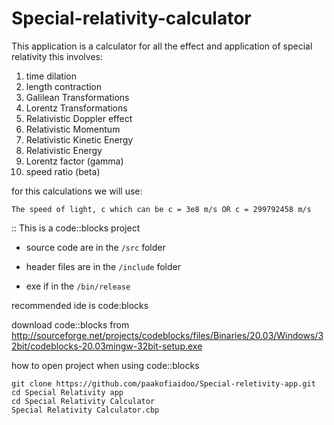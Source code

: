 # Special-relativity-calculator

This application is a calculator for all the effect and application of special relativity
this involves:

1. time dilation
2. length contraction
3. Galilean Transformations
4. Lorentz Transformations
5. Relativistic Doppler effect
6. Relativistic Momentum
7. Relativistic Kinetic Energy
8. Relativistic Energy
9. Lorentz factor (gamma)
10. speed ratio (beta)

for this calculations we will use:

    The speed of light, c which can be c = 3e8 m/s OR c = 299792458 m/s

:: This is a code::blocks project

- source code are in the `/src` folder

- header files are in the `/include` folder

- exe if in the `/bin/release`

recommended ide is code:blocks

download code::blocks from
<http://sourceforge.net/projects/codeblocks/files/Binaries/20.03/Windows/32bit/codeblocks-20.03mingw-32bit-setup.exe>

how to open project when using code::blocks

    git clone https://github.com/paakofiaidoo/Special-reletivity-app.git
    cd Special Relativity app
    cd Special Relativity Calculator
    Special Relativity Calculator.cbp
